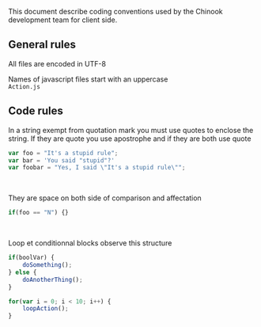 This document describe coding conventions used by the Chinook development team for client side.

## General rules

All files are encoded in UTF-8

Names of javascript files start with an uppercase  
` Action.js `

## Code rules

In a string exempt from quotation mark you must use quotes to enclose the string. If they are quote you use apostrophe and if they are both use quote
``` Javascript
var foo = "It's a stupid rule";
var bar = 'You said "stupid"?'
var foobar = "Yes, I said \"It's a stupid rule\"";
```
<br/>

They are space on both side of comparison and affectation
``` Javascript
if(foo == "N") {}
```
<br/>

Loop et conditionnal blocks observe this structure
``` Javascript
if(boolVar) {
	doSomething();
} else {
	doAnotherThing();
}

for(var i = 0; i < 10; i++) {
	loopAction();
}
```
